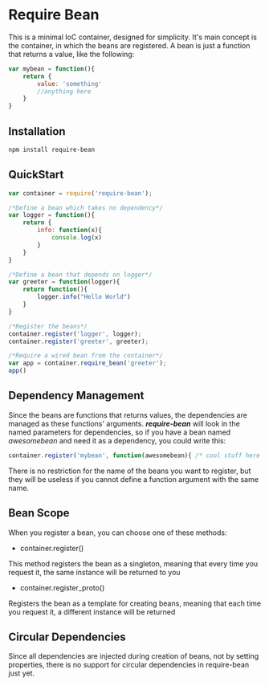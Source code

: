Require Bean
============

This is a minimal IoC container, designed for simplicity. It's main concept is the container, in which the beans are registered.
A bean is just a function that returns a value, like the following:

```javascript
var mybean = function(){
    return {
        value: 'something'
        //anything here
    }
}
```

Installation
------------

```bash
npm install require-bean
```


QuickStart
----------

```javascript
var container = require('require-bean');

/*Define a bean which takes no dependency*/
var logger = function(){
    return {
        info: function(x){
            console.log(x)
        }
    }
}

/*Define a bean that depends on logger*/
var greeter = function(logger){
    return function(){
        logger.info("Hello World")
    }
}

/*Register the beans*/
container.register('logger', logger);
container.register('greeter', greeter);

/*Require a wired bean from the container*/
var app = container.require_bean('greeter');
app()
```

Dependency Management
---------------------

Since the beans are functions that returns values, the dependencies are managed as these functions' arguments.
***require-bean*** will look in the named parameters for dependencies, so if you have a bean named _awesomebean_ and need it as a dependency, you could write this:

```javascript
container.register('mybean', function(awesomebean){ /* cool stuff here */ })
```

There is no restriction for the name of the beans you want to register, but they will be useless if you cannot define a function argument with the same name.

Bean Scope
----------

When you register a bean, you can choose one of these methods:

* container.register()

This method registers the bean as a singleton, meaning that every time you request it, the same instance will be returned to you

* container.register_proto()

Registers the bean as a template for creating beans, meaning that each time you request it, a different instance will be returned


Circular Dependencies
---------------------

Since all dependencies are injected during creation of beans, not by setting properties, there is no support for circular dependencies in require-bean just yet.